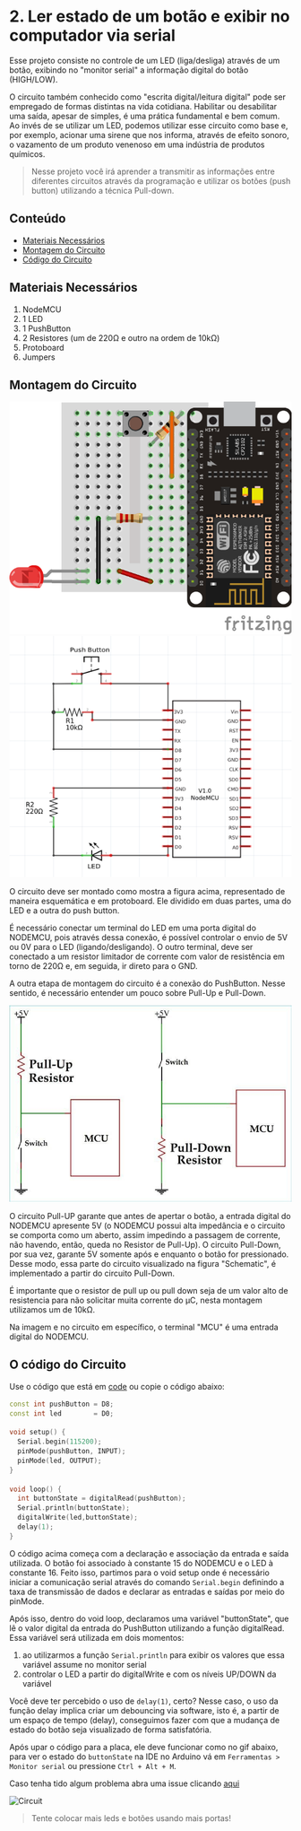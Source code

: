 # 2. Ler estado de um botão e exibir no computador via serial

Esse projeto consiste no controle de um LED (liga/desliga) através de um botão, exibindo no "monitor serial" a informação digital do botão (HIGH/LOW).

O circuito também conhecido como "escrita digital/leitura digital" pode ser empregado de formas distintas na vida cotidiana. Habilitar ou desabilitar uma saída, apesar de simples, é uma prática fundamental e bem comum. Ao invés de se utilizar um LED, podemos utilizar esse circuito como base e, por exemplo, acionar uma sirene que nos informa, através de efeito sonoro, o vazamento de um produto venenoso em uma indústria de produtos químicos.

> Nesse projeto você irá aprender a transmitir as informações entre diferentes circuitos através da programação e utilizar os botões (push button) utilizando a técnica Pull-down.

## Conteúdo
- [Materiais Necessários](#materiais-necessários)
- [Montagem do Circuito](#montagem-do-circuito)
- [Código do Circuito](#o-c&oacute;digo-do-circuito)

## Materiais Necessários
1. NodeMCU
2. 1 LED
3. 1 PushButton
4. 2 Resistores (um de 220Ω e outro na ordem de 10kΩ) 
6. Protoboard
7. Jumpers

## Montagem do Circuito

![Protoboard](assets/protob.png)
![Schematic](assets/schematic.png)

O circuito deve ser montado como mostra a figura acima, representado de maneira esquemática e em protoboard. Ele dividido em duas partes, uma do LED e a outra do push button.

É necessário conectar um terminal do LED em uma porta digital do NODEMCU, pois através dessa conexão, é possível controlar o envio de 5V ou 0V para o LED (ligando/desligando). O outro terminal, deve ser conectado a um resistor limitador de corrente com valor de resistência em torno de 220Ω e, em seguida, ir direto para o GND.

A outra etapa de montagem do circuito é a conexão do PushButton. Nesse sentido, é necessário entender um pouco sobre Pull-Up e Pull-Down.

![Circuito Pull-Up e Pull-Down](assets/PULLUPPULLDOWN.jpg)

O circuito Pull-UP garante que antes de apertar o botão, a entrada digital do NODEMCU apresente 5V (o NODEMCU possui alta impedância e o circuito se comporta como um aberto, assim impedindo a passagem de corrente, não havendo, então, queda no Resistor de Pull-Up). O circuito Pull-Down, por sua vez, garante 5V somente após e enquanto o botão for pressionado. Desse modo, essa parte do circuito visualizado na figura "Schematic", é implementado a partir do circuito Pull-Down. 

É importante que o resistor de pull up ou pull down seja de um valor alto de resistencia para não solicitar muita corrente do µC, nesta montagem utilizamos um de 10kΩ.

Na imagem e no circuito em específico, o terminal "MCU" é uma entrada digital do NODEMCU.


## O código do Circuito

Use o código que está em [code](code) ou copie o código abaixo:
 
```C++
const int pushButton = D8;
const int led        = D0;

void setup() {
  Serial.begin(115200);
  pinMode(pushButton, INPUT);
  pinMode(led, OUTPUT);
}

void loop() {
  int buttonState = digitalRead(pushButton);
  Serial.println(buttonState);
  digitalWrite(led,buttonState);
  delay(1);
}
```
O código acima começa com a declaração e associação da entrada e saída utilizada. O botão foi associado à constante 15 do NODEMCU e o LED à constante 16. Feito isso, partimos para o void setup onde é necessário iniciar a comunicação serial através do comando ```Serial.begin``` definindo a taxa de transmissão de dados e declarar as entradas e saídas por meio do pinMode.

Após isso, dentro do void loop, declaramos uma variável "buttonState", que lê o valor digital da entrada do PushButton utilizando a função digitalRead. Essa variável será utilizada em dois momentos: 

1) ao utilizarmos a função ```Serial.println``` para exibir os valores que essa variável assume no monitor serial
2) controlar o LED a partir do digitalWrite e com os níveis UP/DOWN da variável

Você deve ter percebido o uso de ```delay(1)```, certo? Nesse caso, o uso da função delay implica criar um debouncing via software, isto é, a partir de um espaço de tempo (delay), conseguimos fazer com que a mudança de estado do botão seja visualizado de forma satisfatória.

Após upar o código para a placa, ele deve funcionar como no gif abaixo, para ver o estado do ```buttonState``` na IDE no Arduino vá em ```Ferramentas > Monitor serial``` ou pressione ```Ctrl + Alt + M```.

Caso tenha tido algum problema abra uma issue clicando [aqui](https://github.com/PETEletricaUFBA/IoT/issues/new) 

![Circuit](assets/circuit.gif)

> Tente colocar mais leds e botões usando mais portas!
